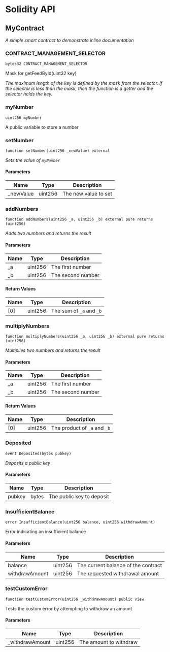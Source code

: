 # Solidity API

## MyContract

_A simple smart contract to demonstrate inline documentation_

### CONTRACT_MANAGEMENT_SELECTOR

```solidity
bytes32 CONTRACT_MANAGEMENT_SELECTOR
```

Mask for getFeedById(uint32 key)

_The maximum length of the key is defined by the mask from the selector.
If the selector is less than the mask, then the function is a getter and the selector holds the key._

### myNumber

```solidity
uint256 myNumber
```

A public variable to store a number

### setNumber

```solidity
function setNumber(uint256 _newValue) external
```

_Sets the value of `myNumber`_

#### Parameters

| Name | Type | Description |
| ---- | ---- | ----------- |
| _newValue | uint256 | The new value to set |

### addNumbers

```solidity
function addNumbers(uint256 _a, uint256 _b) external pure returns (uint256)
```

_Adds two numbers and returns the result_

#### Parameters

| Name | Type | Description |
| ---- | ---- | ----------- |
| _a | uint256 | The first number |
| _b | uint256 | The second number |

#### Return Values

| Name | Type | Description |
| ---- | ---- | ----------- |
| [0] | uint256 | The sum of `_a` and `_b` |

### multiplyNumbers

```solidity
function multiplyNumbers(uint256 _a, uint256 _b) external pure returns (uint256)
```

_Multiplies two numbers and returns the result_

#### Parameters

| Name | Type | Description |
| ---- | ---- | ----------- |
| _a | uint256 | The first number |
| _b | uint256 | The second number |

#### Return Values

| Name | Type | Description |
| ---- | ---- | ----------- |
| [0] | uint256 | The product of `_a` and `_b` |

### Deposited

```solidity
event Deposited(bytes pubkey)
```

_Deposits a public key_

#### Parameters

| Name | Type | Description |
| ---- | ---- | ----------- |
| pubkey | bytes | The public key to deposit |

### InsufficientBalance

```solidity
error InsufficientBalance(uint256 balance, uint256 withdrawAmount)
```

Error indicating an insufficient balance

#### Parameters

| Name | Type | Description |
| ---- | ---- | ----------- |
| balance | uint256 | The current balance of the contract |
| withdrawAmount | uint256 | The requested withdrawal amount |

### testCustomError

```solidity
function testCustomError(uint256 _withdrawAmount) public view
```

Tests the custom error by attempting to withdraw an amount

#### Parameters

| Name | Type | Description |
| ---- | ---- | ----------- |
| _withdrawAmount | uint256 | The amount to withdraw |

